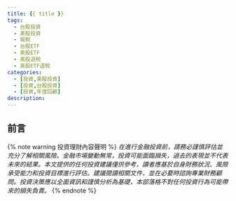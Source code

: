 ```yaml
---
title: {{ title }}
tags: 
  - 台股投資
  - 美股投資
  - 報稅
  - 台股ETF
  - 美股ETF
  - 美股退稅
  - 美股ETF退稅
categories:
  - [投資,美股投資]
  - [投資,台股投資]
  - [投資,年度回顧]
description:
---
```


## 前言

<!-- more -->

{% note warning 投資理財內容聲明 %}
*在進行金融投資前，請務必謹慎評估並充分了解相關風險。金融市場變動無常，投資可能面臨損失，過去的表現並不代表未來的結果。本文提供的任何投資建議僅供參考，讀者應基於自身財務狀況、風險承受能力和投資目標進行評估。建議閱讀相關文件，並在必要時諮詢專業財務顧問。投資決策應以全面資訊和謹慎分析為基礎，本部落格不對任何投資行為可能帶來的損失負責。*
{% endnote %}
